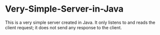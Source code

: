 # Very-Simple-Server-in-Java
This is a very simple server created in Java. It only listens to and reads the client request; it does not send any response to the client.
